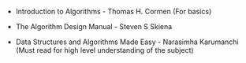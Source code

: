 * Introduction to Algorithms - Thomas H. Cormen (For basics)

* The Algorithm Design Manual - Steven S Skiena 

* Data Structures and Algorithms Made Easy - Narasimha Karumanchi  (Must read for high level understanding of the subject)
